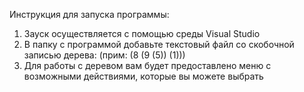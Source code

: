 Инструкция для запуска программы:
1. Зауск осуществляется с помощью среды Visual Studio
2. В папку с программой добавьте текстовый файл со скобочной записью дерева: (прим: (8 (9 (5)) (1)))
3. Для работы с деревом вам будет предоставлено меню с возможными действиями, которые вы можете выбрать
